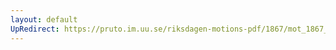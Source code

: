 ```yaml
---
layout: default
UpRedirect: https://pruto.im.uu.se/riksdagen-motions-pdf/1867/mot_1867__ak__237/mot_1867__ak__237-002.pdf
---
```

